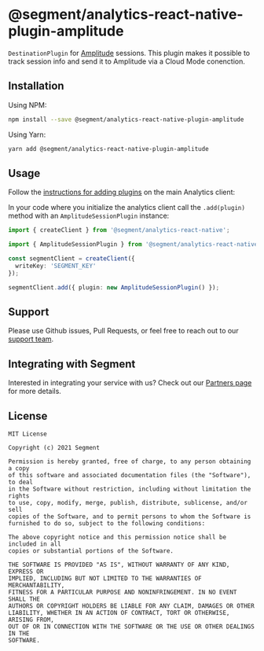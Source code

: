 # @segment/analytics-react-native-plugin-amplitude

`DestinationPlugin` for [Amplitude](https://www.amplitude.com/) sessions. This plugin makes it possible to track session info and send it to Amplitude via a Cloud Mode conenction. 

## Installation

Using NPM:
```bash
npm install --save @segment/analytics-react-native-plugin-amplitude
```

Using Yarn:
```bash
yarn add @segment/analytics-react-native-plugin-amplitude
```

## Usage

Follow the [instructions for adding plugins](https://github.com/segmentio/analytics-react-native#adding-plugins) on the main Analytics client:

In your code where you initialize the analytics client call the `.add(plugin)` method with an `AmplitudeSessionPlugin` instance:

```ts
import { createClient } from '@segment/analytics-react-native';

import { AmplitudeSessionPlugin } from '@segment/analytics-react-native-plugin-amplitude';

const segmentClient = createClient({
  writeKey: 'SEGMENT_KEY'
});

segmentClient.add({ plugin: new AmplitudeSessionPlugin() });
```

## Support

Please use Github issues, Pull Requests, or feel free to reach out to our [support team](https://segment.com/help/).

## Integrating with Segment

Interested in integrating your service with us? Check out our [Partners page](https://segment.com/partners/) for more details.

## License
```
MIT License

Copyright (c) 2021 Segment

Permission is hereby granted, free of charge, to any person obtaining a copy
of this software and associated documentation files (the "Software"), to deal
in the Software without restriction, including without limitation the rights
to use, copy, modify, merge, publish, distribute, sublicense, and/or sell
copies of the Software, and to permit persons to whom the Software is
furnished to do so, subject to the following conditions:

The above copyright notice and this permission notice shall be included in all
copies or substantial portions of the Software.

THE SOFTWARE IS PROVIDED "AS IS", WITHOUT WARRANTY OF ANY KIND, EXPRESS OR
IMPLIED, INCLUDING BUT NOT LIMITED TO THE WARRANTIES OF MERCHANTABILITY,
FITNESS FOR A PARTICULAR PURPOSE AND NONINFRINGEMENT. IN NO EVENT SHALL THE
AUTHORS OR COPYRIGHT HOLDERS BE LIABLE FOR ANY CLAIM, DAMAGES OR OTHER
LIABILITY, WHETHER IN AN ACTION OF CONTRACT, TORT OR OTHERWISE, ARISING FROM,
OUT OF OR IN CONNECTION WITH THE SOFTWARE OR THE USE OR OTHER DEALINGS IN THE
SOFTWARE.
```